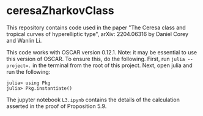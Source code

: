 # ceresaZharkovClass
This repository contains code used in the paper "The Ceresa class and tropical curves of hyperelliptic type", arXiv: 2204.06316 by Daniel Corey and Wanlin Li. 

This code works with OSCAR version 0.12.1. Note: it may be essential to use this version of OSCAR. To ensure this, do the following. First, run `julia --project=.` in the terminal from the root of this project. Next, open julia and run the following:

```
julia> using Pkg
julia> Pkg.instantiate()
```

The jupyter notebook `L3.ipynb` contains the details of the calculation asserted in the proof of Proposition 5.9. 
